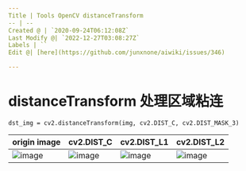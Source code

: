 ```yaml
---
Title | Tools OpenCV distanceTransform
-- | --
Created @ | `2020-09-24T06:12:08Z`
Last Modify @| `2022-12-27T03:08:27Z`
Labels | ``
Edit @| [here](https://github.com/junxnone/aiwiki/issues/346)

---
```


# distanceTransform 处理区域粘连


```
dst_img = cv2.distanceTransform(img, cv2.DIST_C, cv2.DIST_MASK_3)
```

origin image | cv2.DIST_C | cv2.DIST_L1 | cv2.DIST_L2 
-- | -- | -- | --
![image](https://user-images.githubusercontent.com/2216970/94107353-e0872680-fe6f-11ea-8696-c5925b01ec1d.png) | ![image](https://user-images.githubusercontent.com/2216970/94107361-e5e47100-fe6f-11ea-89a5-eb7cacbe2504.png) | ![image](https://user-images.githubusercontent.com/2216970/94107537-45428100-fe70-11ea-9912-99644b644bfa.png) | ![image](https://user-images.githubusercontent.com/2216970/94107627-7458f280-fe70-11ea-9a06-5b84ed995db2.png)


